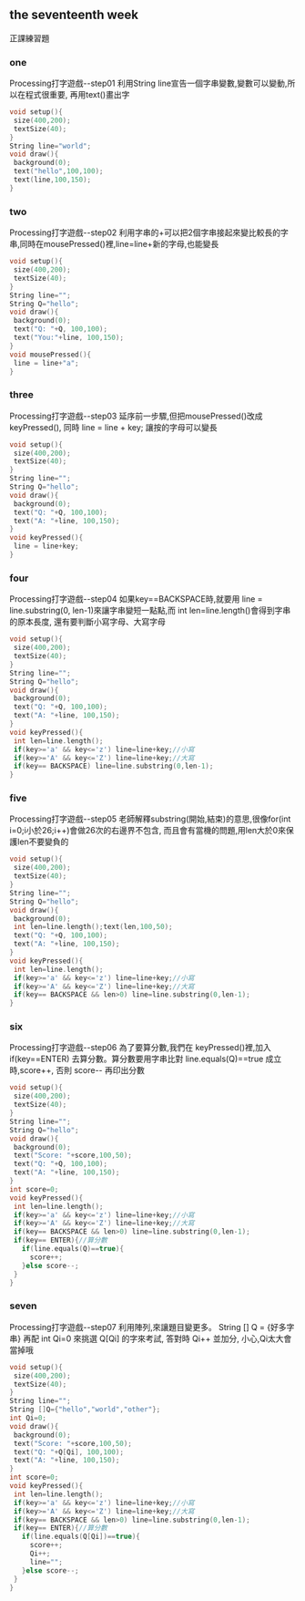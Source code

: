 ## the seventeenth week
正課練習題
### one
Processing打字遊戲--step01 利用String line宣告一個字串變數,變數可以變動,所以在程式很重要, 再用text()畫出字
```C
void setup(){
 size(400,200);
 textSize(40);
}
String line="world";
void draw(){
 background(0);
 text("hello",100,100);
 text(line,100,150);
}
```
### two
Processing打字遊戲--step02 利用字串的+可以把2個字串接起來變比較長的字串,同時在mousePressed()裡,line=line+新的字母,也能變長
```C
void setup(){
 size(400,200);
 textSize(40);
}
String line="";
String Q="hello";
void draw(){
 background(0);
 text("Q: "+Q, 100,100);
 text("You:"+line, 100,150);
}
void mousePressed(){
 line = line+"a";
}
```
### three
Processing打字遊戲--step03 延序前一步驟,但把mousePressed()改成keyPressed(), 同時 line = line + key; 讓按的字母可以變長
```C
void setup(){
 size(400,200);
 textSize(40);
}
String line="";
String Q="hello";
void draw(){
 background(0);
 text("Q: "+Q, 100,100);
 text("A: "+line, 100,150);
}
void keyPressed(){
 line = line+key;
}
```
### four
Processing打字遊戲--step04 如果key==BACKSPACE時,就要用 line = line.substring(0, len-1)來讓字串變短一點點,而 int len=line.length()會得到字串的原本長度, 還有要判斷小寫字母、大寫字母
```C
void setup(){
 size(400,200);
 textSize(40);
}
String line="";
String Q="hello";
void draw(){
 background(0);
 text("Q: "+Q, 100,100);
 text("A: "+line, 100,150);
}
void keyPressed(){
 int len=line.length();
 if(key>='a' && key<='z') line=line+key;//小寫
 if(key>='A' && key<='Z') line=line+key;//大寫
 if(key== BACKSPACE) line=line.substring(0,len-1);
}
```
### five
Processing打字遊戲--step05 老師解釋substring(開始,結束)的意思,很像for(int i=0;i小於26;i++)會做26次的右邊界不包含, 而且會有當機的問題,用len大於0來保護len不要變負的
```C
void setup(){
 size(400,200);
 textSize(40);
}
String line="";
String Q="hello";
void draw(){
 background(0);
 int len=line.length();text(len,100,50);
 text("Q: "+Q, 100,100);
 text("A: "+line, 100,150);
}
void keyPressed(){
 int len=line.length();
 if(key>='a' && key<='z') line=line+key;//小寫
 if(key>='A' && key<='Z') line=line+key;//大寫
 if(key== BACKSPACE && len>0) line=line.substring(0,len-1);
}
```
### six
Processing打字遊戲--step06 為了要算分數,我們在 keyPressed()裡,加入 if(key==ENTER) 去算分數。算分數要用字串比對 line.equals(Q)==true 成立時,score++, 否則 score-- 再印出分數
```C
void setup(){
 size(400,200);
 textSize(40);
}
String line="";
String Q="hello";
void draw(){
 background(0);
 text("Score: "+score,100,50);
 text("Q: "+Q, 100,100);
 text("A: "+line, 100,150);
}
int score=0;
void keyPressed(){
 int len=line.length();
 if(key>='a' && key<='z') line=line+key;//小寫
 if(key>='A' && key<='Z') line=line+key;//大寫
 if(key== BACKSPACE && len>0) line=line.substring(0,len-1);
 if(key== ENTER){//算分數
   if(line.equals(Q)==true){
     score++;
   }else score--;
 }
}
```
### seven
Processing打字遊戲--step07 利用陣列,來讓題目變更多。 String [] Q = {好多字串} 再配 int Qi=0 來挑選 Q[Qi] 的字來考試, 答對時 Qi++ 並加分, 小心,Qi太大會當掉哦
```C
void setup(){
 size(400,200);
 textSize(40);
}
String line="";
String []Q={"hello","world","other"};
int Qi=0;
void draw(){
 background(0);
 text("Score: "+score,100,50);
 text("Q: "+Q[Qi], 100,100);
 text("A: "+line, 100,150);
}
int score=0;
void keyPressed(){
 int len=line.length();
 if(key>='a' && key<='z') line=line+key;//小寫
 if(key>='A' && key<='Z') line=line+key;//大寫
 if(key== BACKSPACE && len>0) line=line.substring(0,len-1);
 if(key== ENTER){//算分數
   if(line.equals(Q[Qi])==true){
     score++;
     Qi++;
     line="";
   }else score--;
 }
}
```
